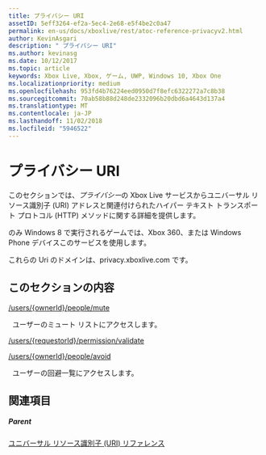 ```yaml
---
title: プライバシー URI
assetID: 5eff3264-ef2a-5ec4-2e68-e5f4be2c0a47
permalink: en-us/docs/xboxlive/rest/atoc-reference-privacyv2.html
author: KevinAsgari
description: " プライバシー URI"
ms.author: kevinasg
ms.date: 10/12/2017
ms.topic: article
keywords: Xbox Live, Xbox, ゲーム, UWP, Windows 10, Xbox One
ms.localizationpriority: medium
ms.openlocfilehash: 953fd4b76224eed0950d7f8efc6322272a7c8b38
ms.sourcegitcommit: 70ab58b88d248de2332096b20dbd6a4643d137a4
ms.translationtype: MT
ms.contentlocale: ja-JP
ms.lasthandoff: 11/02/2018
ms.locfileid: "5946522"
---
```

# <a name="privacy-uris"></a>プライバシー URI
 
このセクションでは、*プライバシー*の Xbox Live サービスからユニバーサル リソース識別子 (URI) アドレスと関連付けられたハイパー テキスト トランスポート プロトコル (HTTP) メソッドに関する詳細を提供します。
 
のみ Windows 8 で実行されるゲームでは、Xbox 360、または Windows Phone デバイスこのサービスを使用します。
 
これらの Uri のドメインは、privacy.xboxlive.com です。
 
<a id="ID4EPB"></a>

 
## <a name="in-this-section"></a>このセクションの内容

[/users/{ownerId}/people/mute](uri-privacyusersowneridpeoplemute.md)

&nbsp;&nbsp;ユーザーのミュート リストにアクセスします。

[/users/{requestorId}/permission/validate](uri-privacyusersrequestoridpermissionvalidate.md)

[/users/{ownerId}/people/avoid](uri-privacyusersxuidpeopleavoid.md)

&nbsp;&nbsp;ユーザーの回避一覧にアクセスします。
 
<a id="ID4E2B"></a>

 
## <a name="see-also"></a>関連項目
 
<a id="ID4E4B"></a>

 
##### <a name="parent"></a>Parent 

[ユニバーサル リソース識別子 (URI) リファレンス](../atoc-xboxlivews-reference-uris.md)

   